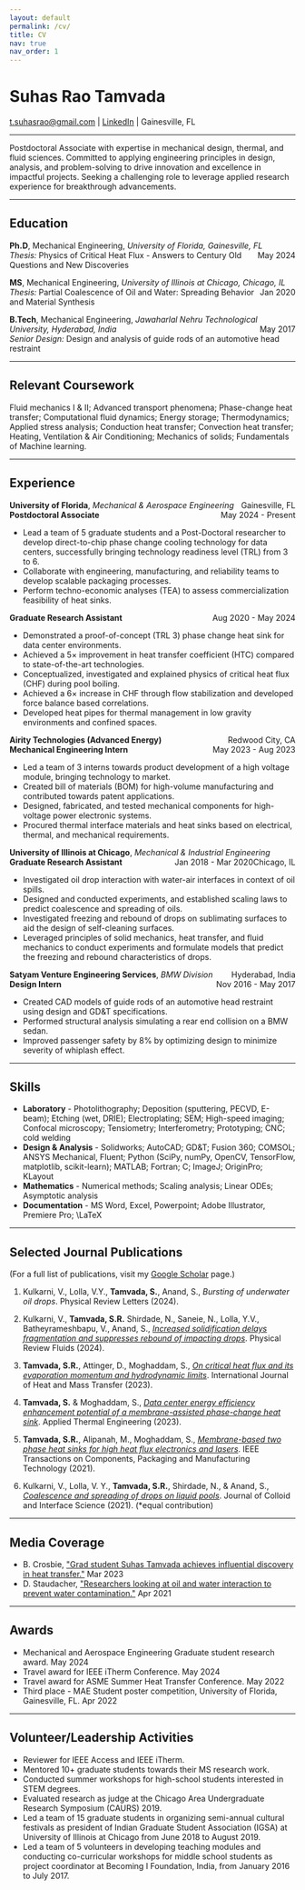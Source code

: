 ```yaml
---
layout: default
permalink: /cv/
title: CV
nav: true
nav_order: 1
---
```


# Suhas Rao Tamvada
[t.suhasrao@gmail.com](mailto:t.suhasrao@gmail.com) |
[LinkedIn](https://www.linkedin.com/in/suhastamvada/) | Gainesville, FL

---

Postdoctoral Associate with expertise in mechanical design, thermal, and fluid sciences. Committed to applying engineering principles in design, analysis, and problem-solving to drive innovation and excellence in impactful projects. Seeking a challenging role to leverage applied research experience for breakthrough advancements.

---

## Education

**Ph.D**, Mechanical Engineering, *University of Florida, Gainesville, FL*  <span style="float: right;">May 2024</span>  
*Thesis:* Physics of Critical Heat Flux - Answers to Century Old Questions and New Discoveries

**MS**, Mechanical Engineering, *University of Illinois at Chicago, Chicago, IL* <span style="float: right;">Jan 2020</span>  
*Thesis:* Partial Coalescence of Oil and Water: Spreading Behavior and Material Synthesis

**B.Tech**, Mechanical Engineering, *Jawaharlal Nehru Technological University, Hyderabad, India* <span style="float: right;">May 2017</span>  
*Senior Design:* Design and analysis of guide rods of an automotive head restraint

---

## Relevant Coursework

Fluid mechanics I & II; Advanced transport phenomena; Phase-change heat transfer; Computational fluid dynamics; Energy storage; Thermodynamics; Applied stress analysis; Conduction heat transfer; Convection heat transfer; Heating, Ventilation & Air Conditioning; Mechanics of solids; Fundamentals of Machine learning.

---

## Experience

**University of Florida**, *Mechanical & Aerospace Engineering* <span style="float: right;">Gainesville, FL</span>  
**Postdoctoral Associate**  <span style="float: right;">May 2024 - Present</span>
- Lead a team of 5 graduate students and a Post-Doctoral researcher to develop direct-to-chip phase change cooling technology for data centers, successfully bringing technology readiness level (TRL) from 3 to 6.
- Collaborate with engineering, manufacturing, and reliability teams to develop scalable packaging processes.
- Perform techno-economic analyses (TEA) to assess commercialization feasibility of heat sinks.

**Graduate Research Assistant** <span style="float: right;">Aug 2020 - May 2024</span>
- Demonstrated a proof-of-concept (TRL 3) phase change heat sink for data center environments.
- Achieved a 5× improvement in heat transfer coefficient (HTC) compared to state-of-the-art technologies.
- Conceptualized, investigated and explained physics of critical heat flux (CHF) during pool boiling.
- Achieved a 6× increase in CHF through flow stabilization and developed force balance based correlations.
- Developed heat pipes for thermal management in low gravity environments and confined spaces.

**Airity Technologies (Advanced Energy)** <span style="float: right;">Redwood City, CA</span>  
**Mechanical Engineering Intern** <span style="float: right;">May 2023 - Aug 2023</span>
- Led a team of 3 interns towards product development of a high voltage module, bringing technology to market.
- Created bill of materials (BOM) for high-volume manufacturing and contributed towards patent applications.
- Designed, fabricated, and tested mechanical components for high-voltage power electronic systems.
- Procured thermal interface materials and heat sinks based on electrical, thermal, and mechanical requirements.

**University of Illinois at Chicago**, *Mechanical & Industrial Engineering* <span style="float: right;">Chicago, IL</span>   
**Graduate Research Assistant** <span style="float: right;">Jan 2018 - Mar 2020</span>
- Investigated oil drop interaction with water-air interfaces in context of oil spills.
- Designed and conducted experiments, and established scaling laws to predict coalescence and spreading of oils.
- Investigated freezing and rebound of drops on sublimating surfaces to aid the design of self-cleaning surfaces.
- Leveraged principles of solid mechanics, heat transfer, and fluid mechanics to conduct experiments and formulate models that predict the freezing and rebound characteristics of drops.

**Satyam Venture Engineering Services**, *BMW Division* <span style="float: right;">Hyderabad, India</span>  
**Design Intern** <span style="float: right;">Nov 2016 - May 2017</span>
- Created CAD models of guide rods of an automotive head restraint using design and GD&T specifications.
- Performed structural analysis simulating a rear end collision on a BMW sedan.
- Improved passenger safety by 8% by optimizing design to minimize severity of whiplash effect.

---

## Skills
- **Laboratory** - Photolithography; Deposition (sputtering, PECVD, E-beam); Etching (wet, DRIE); Electroplating; SEM; High-speed imaging; Confocal microscopy; Tensiometry; Interferometry; Prototyping; CNC; cold welding
- **Design & Analysis** - Solidworks; AutoCAD; GD&T; Fusion 360; COMSOL; ANSYS Mechanical, Fluent; Python (SciPy, numPy, OpenCV, TensorFlow, matplotlib, scikit-learn); MATLAB; Fortran; C; ImageJ; OriginPro; KLayout
- **Mathematics** - Numerical methods; Scaling analysis; Linear ODEs; Asymptotic analysis
- **Documentation** - MS Word, Excel, Powerpoint; Adobe Illustrator, Premiere Pro; \LaTeX

---

## Selected Journal Publications

(For a full list of publications, visit my [Google Scholar](https://scholar.google.com/citations?user=oQHSsp4AAAAJ&hl=en) page.)

1.  Kulkarni, V., Lolla, V.Y., **Tamvada, S.**, Anand, S., *Bursting of underwater oil drops*. Physical Review Letters (2024).

2. Kulkarni, V., **Tamvada, S.R.** Shirdade, N., Saneie, N., Lolla, Y.V., Batheyrameshbapu, V., Anand, S., [*Increased solidification delays fragmentation and suppresses rebound of impacting drops*](https://doi.org/10.1103/PhysRevFluids.9.053604). Physical Review Fluids (2024).

3. **Tamvada, S.R.**, Attinger, D., Moghaddam, S., [*On critical heat flux and its evaporation momentum and hydrodynamic limits*](https://doi.org/10.1016/j.ijheatmasstransfer.2022.123837). International Journal of Heat and Mass Transfer (2023).

4. **Tamvada, S.** & Moghaddam, S., [*Data center energy efficiency enhancement potential of a membrane-assisted phase-change heat sink*](https://doi.org/10.1016/j.applthermaleng.2023.120556). Applied Thermal Engineering (2023).

5. **Tamvada, S.R.**, Alipanah, M., Moghaddam, S., [*Membrane-based two phase heat sinks for high heat flux electronics and lasers*](https://doi.org/10.1109/TCPMT.2021.3115419). IEEE Transactions on Components, Packaging and Manufacturing Technology (2021).

6. Kulkarni, V., Lolla, V. Y., **Tamvada, S.R.**, Shirdade, N., & Anand, S., [*Coalescence and spreading of drops on liquid pools*](https://doi.org/10.1016/j.jcis.2020.10.089). Journal of Colloid and Interface Science (2021). (*equal contribution)

---

## Media Coverage

- B. Crosbie, ["Grad student Suhas Tamvada achieves influential discovery in heat transfer."](https://mae.ufl.edu/2023/03/23/grad-student-suhas-tamvada-achieves-influential-discovery-in-heat-transfer/) Mar 2023
- D. Staudacher, ["Researchers looking at oil and water interaction to prevent water contamination."](https://mie.uic.edu/news-stories/researchers-looking-at-oil-and-water-interaction-to-prevent-water-contamination/) Apr 2021

---

## Awards

- Mechanical and Aerospace Engineering Graduate student research award. May 2024
- Travel award for IEEE iTherm Conference. May 2024
- Travel award for ASME Summer Heat Transfer Conference. May 2022
- Third place - MAE Student poster competition, University of Florida, Gainesville, FL. Apr 2022

---

## Volunteer/Leadership Activities

- Reviewer for IEEE Access and IEEE iTherm.
- Mentored 10+ graduate students towards their MS research work.
- Conducted summer workshops for high-school students interested in STEM degrees.
- Evaluated research as judge at the Chicago Area Undergraduate Research Symposium (CAURS) 2019.
- Led a team of 15 graduate students in organizing semi-annual cultural festivals as president of Indian Graduate Student Association (IGSA) at University of Illinois at Chicago from June 2018 to August 2019.
- Led a team of 5 volunteers in developing teaching modules and conducting co-curricular workshops for middle school students as project coordinator at Becoming I Foundation, India, from January 2016 to July 2017.